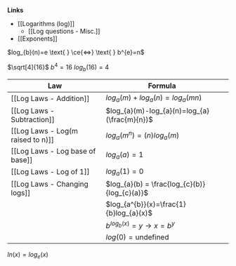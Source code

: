 **Links**
- [[Logarithms (log)]] 
	- [[Log questions - Misc.]] 
- [[Exponents]] 

$log_{b}(n)=e \text{ } \ce{<=>} \text{ } b^{e}=n$

$\sqrt[4]{16}$
$b^{4} = 16$
$log_{b}(16)=4$

| Law                               | Formula                                      |     |
| --------------------------------- | -------------------------------------------- | --- |
| [[Log Laws - Addition]]           | $log_{a}(m)+log_{a}(n)=log_{a}(mn)$          |     |
| [[Log Laws - Subtraction]]        | $log_{a}(m)-log_{a}(n)=log_{a}(\frac{m}{n})$ |     |
| [[Log Laws - Log(m raised to n)]] | $log_{a}(m^{n})=(n)log_{a}(m)$               |     |
| [[Log Laws - Log base of base]]   | $log_{a}(a)=1$                               |     |
| [[Log Laws - Log of 1]]           | $log_{a}(1)=0$                               |     |
| [[Log Laws - Changing logs]]      | $log_{a}(b) = \frac{log_{c}(b)}{log_{c}(a)}$ |     |
|                                   | $log_{a^{b}}(x)=\frac{1}{b}log_{a}(x)$       |     |
|                                   | $b^{log_{b}(x)}=y \rightarrow x=b^{y}$       |     |
|                                   | $log(0) = \text{undefined}$                  |     |

$ln(x) = log_{e}(x)$
